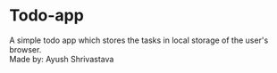 # Todo-app
A simple todo app which stores the tasks in local storage of the user's browser.
<br/>
Made by: Ayush Shrivastava
